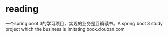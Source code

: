 # reading
一个spring boot 3的学习项目，实现的业务是豆瓣读书。A spring boot 3 study project which the business is imitating book.douban.com
